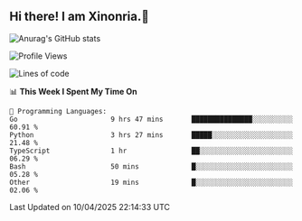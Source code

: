 ## Hi there! I am Xinonria.👋

![Anurag's GitHub stats](https://status-git-main-xinonrias-projects-f26540e3.vercel.app/api?username=xinonria&hide=stars,issues)

<!--START_SECTION:waka-->
![Profile Views](http://img.shields.io/badge/Profile%20Views-0-blue)

![Lines of code](https://img.shields.io/badge/From%20Hello%20World%20I%27ve%20Written-2.2%20million%20lines%20of%20code-blue)

📊 **This Week I Spent My Time On** 

```text
💬 Programming Languages: 
Go                       9 hrs 47 mins       ███████████████░░░░░░░░░░   60.91 % 
Python                   3 hrs 27 mins       █████░░░░░░░░░░░░░░░░░░░░   21.48 % 
TypeScript               1 hr                ██░░░░░░░░░░░░░░░░░░░░░░░   06.29 % 
Bash                     50 mins             █░░░░░░░░░░░░░░░░░░░░░░░░   05.28 % 
Other                    19 mins             █░░░░░░░░░░░░░░░░░░░░░░░░   02.06 % 
```


 Last Updated on 10/04/2025 22:14:33 UTC
<!--END_SECTION:waka-->

<!--
**xinonria/xinonria** is a ✨ _special_ ✨ repository because its `README.md` (this file) appears on your GitHub profile.

Here are some ideas to get you started:

- 🔭 I’m currently working on ...
- 🌱 I’m currently learning ...
- 👯 I’m looking to collaborate on ...
- 🤔 I’m looking for help with ...
- 💬 Ask me about ...
- 📫 How to reach me: ...
- 😄 Pronouns: ...
- ⚡ Fun fact: ...
-->
